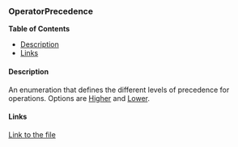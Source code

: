 ### OperatorPrecedence

**Table of Contents**
- [Description](#description)
- [Links](#links)

#### Description

An enumeration that defines the different levels of precedence for operations. Options are [Higher](../api/HL7Tools.OperatorPrecedence.html#HL7Tools_OperatorPrecedence_Higher) and [Lower](../api/HL7Tools.OperatorPrecedence.html#HL7Tools_OperatorPrecedence_Lower).

#### Links

[Link to the file](../api/HL7Tools.OperatorPrecedence.html)